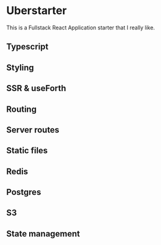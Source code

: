 # Uberstarter

This is a Fullstack React Application starter that I really like. 

## Typescript

>

## Styling

>

## SSR & useForth

>

## Routing

>

## Server routes

>

## Static files

>

## Redis

>

## Postgres

>

## S3

>

## State management

>
